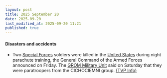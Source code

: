 ```yaml
---
layout: post
title: 2025 September 20
date: 2025-09-20
last_modified_at: 2025-09-20 11:21
published: true
---
```



#### Disasters and accidents

* Two [Special Forces](https://en.wikipedia.org/wiki/Special_Forces "Special Forces") soldiers were killed in the [United States](https://en.wikipedia.org/wiki/United_States "United States") during night parachute training, the General Command of the Armed Forces announced on Friday. The [GROM Military Unit](https://en.wikipedia.org/wiki/GROM_Military_Unit "GROM Military Unit") said on Saturday that they were paratroopers from the CICHOCIEMNI group. [(TVP Info)](https://www.tvp.info/89031126/wypadek-na-szkoleniu-spadochronowym-w-usa-nie-zyje-dwoch-polskich-komandosow-grom)
